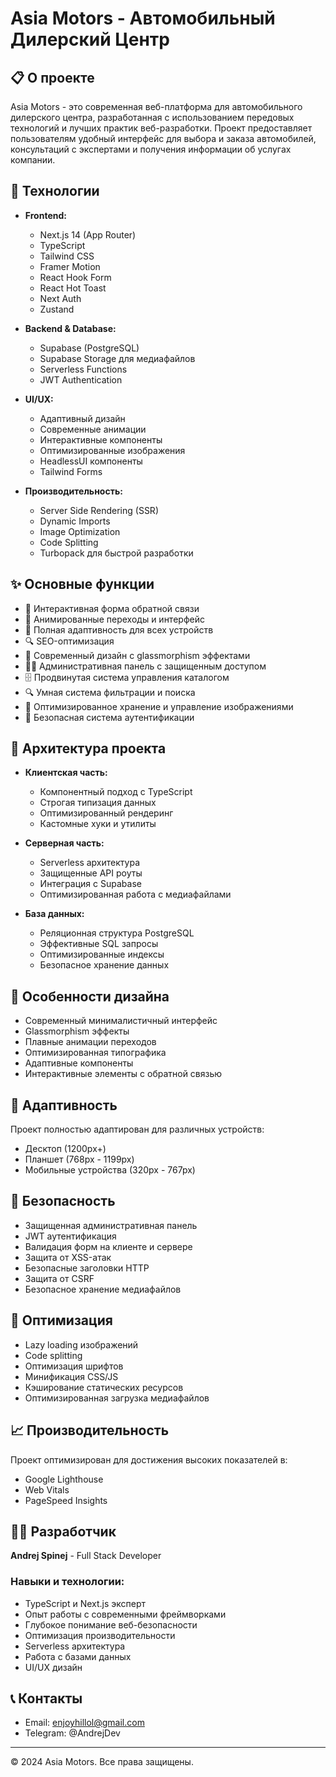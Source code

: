 # Asia Motors - Автомобильный Дилерский Центр

## 📋 О проекте

Asia Motors - это современная веб-платформа для автомобильного дилерского центра, разработанная с использованием передовых технологий и лучших практик веб-разработки. Проект предоставляет пользователям удобный интерфейс для выбора и заказа автомобилей, консультаций с экспертами и получения информации об услугах компании.

## 🚀 Технологии

-   **Frontend:**

    -   Next.js 14 (App Router)
    -   TypeScript
    -   Tailwind CSS
    -   Framer Motion
    -   React Hook Form
    -   React Hot Toast
    -   Next Auth
    -   Zustand

-   **Backend & Database:**

    -   Supabase (PostgreSQL)
    -   Supabase Storage для медиафайлов
    -   Serverless Functions
    -   JWT Authentication

-   **UI/UX:**

    -   Адаптивный дизайн
    -   Современные анимации
    -   Интерактивные компоненты
    -   Оптимизированные изображения
    -   HeadlessUI компоненты
    -   Tailwind Forms

-   **Производительность:**
    -   Server Side Rendering (SSR)
    -   Dynamic Imports
    -   Image Optimization
    -   Code Splitting
    -   Turbopack для быстрой разработки

## ✨ Основные функции

-   🎯 Интерактивная форма обратной связи
-   🌟 Анимированные переходы и интерфейс
-   📱 Полная адаптивность для всех устройств
-   🔍 SEO-оптимизация
-   🎨 Современный дизайн с glassmorphism эффектами
-   👨‍💼 Административная панель с защищенным доступом
-   🗄️ Продвинутая система управления каталогом
-   🔍 Умная система фильтрации и поиска
-   📸 Оптимизированное хранение и управление изображениями
-   🔐 Безопасная система аутентификации

## 🔧 Архитектура проекта

-   **Клиентская часть:**

    -   Компонентный подход с TypeScript
    -   Строгая типизация данных
    -   Оптимизированный рендеринг
    -   Кастомные хуки и утилиты

-   **Серверная часть:**

    -   Serverless архитектура
    -   Защищенные API роуты
    -   Интеграция с Supabase
    -   Оптимизированная работа с медиафайлами

-   **База данных:**
    -   Реляционная структура PostgreSQL
    -   Эффективные SQL запросы
    -   Оптимизированные индексы
    -   Безопасное хранение данных

## 🎨 Особенности дизайна

-   Современный минималистичный интерфейс
-   Glassmorphism эффекты
-   Плавные анимации переходов
-   Оптимизированная типографика
-   Адаптивные компоненты
-   Интерактивные элементы с обратной связью

## 📱 Адаптивность

Проект полностью адаптирован для различных устройств:

-   Десктоп (1200px+)
-   Планшет (768px - 1199px)
-   Мобильные устройства (320px - 767px)

## 🔐 Безопасность

-   Защищенная административная панель
-   JWT аутентификация
-   Валидация форм на клиенте и сервере
-   Защита от XSS-атак
-   Безопасные заголовки HTTP
-   Защита от CSRF
-   Безопасное хранение медиафайлов

## 🚀 Оптимизация

-   Lazy loading изображений
-   Code splitting
-   Оптимизация шрифтов
-   Минификация CSS/JS
-   Кэширование статических ресурсов
-   Оптимизированная загрузка медиафайлов

## 📈 Производительность

Проект оптимизирован для достижения высоких показателей в:

-   Google Lighthouse
-   Web Vitals
-   PageSpeed Insights

## 👨‍💻 Разработчик

**Andrej Spinej** - Full Stack Developer

### Навыки и технологии:

-   TypeScript и Next.js эксперт
-   Опыт работы с современными фреймворками
-   Глубокое понимание веб-безопасности
-   Оптимизация производительности
-   Serverless архитектура
-   Работа с базами данных
-   UI/UX дизайн

## 📞 Контакты

-   Email: enjoyhillol@gmail.com
-   Telegram: @AndrejDev

---

© 2024 Asia Motors. Все права защищены.
